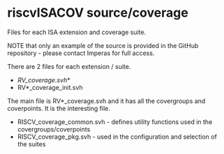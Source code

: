 # riscvISACOV source/coverage

Files for each ISA extension and coverage suite.

NOTE that only an example of the source is provided in the GitHub repository - please contact Imperas for full access.  

There are 2 files for each extension / suite. 
- **RV*_coverage.svh**
- RV*_coverage_init.svh

The main file is RV*_coverage.svh and it has all the covergroups and coverpoints. It is the interesting file.


- RISCV_coverage_common.svh - defines utility functions used in the covergroups/coverpoints
- RISCV_coverage_pkg.svh - used in the configuration and selection of the suites



